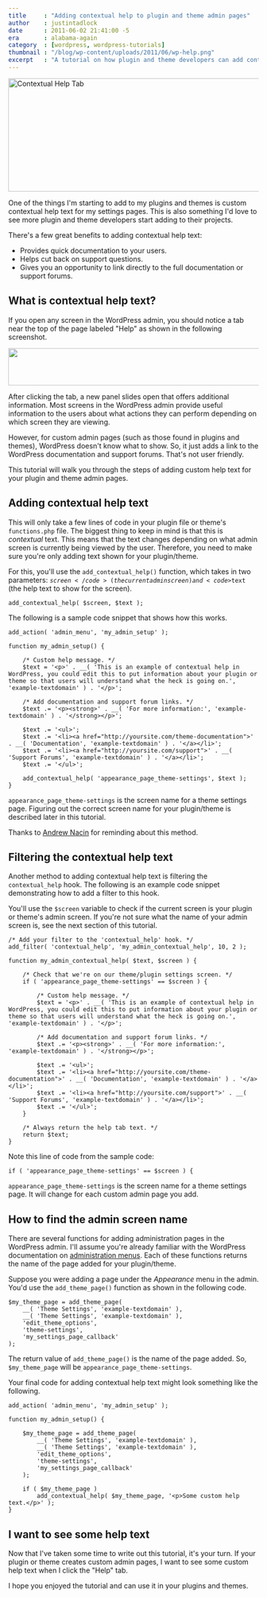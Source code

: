 ```yaml
---
title     : "Adding contextual help to plugin and theme admin pages"
author    : justintadlock
date      : 2011-06-02 21:41:00 -5
era       : alabama-again
category  : [wordpress, wordpress-tutorials]
thumbnail : "/blog/wp-content/uploads/2011/06/wp-help.png"
excerpt   : "A tutorial on how plugin and theme developers can add contextual help to their plugin and theme admin pages in WordPress."
---
```


<a href="http://justintadlock.com/blog/wp-content/uploads/2011/06/contextual-help-screen.png"><img src="http://justintadlock.com/blog/wp-content/uploads/2011/06/contextual-help-tab.png" alt="Contextual Help Tab" title="Contextual Help" width="600" height="228" class="aligncenter size-full wp-image-3097" /></a>

One of the things I'm starting to add to my plugins and themes is custom contextual help text for my settings pages.  This is also something I'd love to see more plugin and theme developers start adding to their projects.

There's a few great benefits to adding contextual help text:

<ul>
	<li>Provides quick documentation to your users.</li>
	<li>Helps cut back on support questions.</li>
	<li>Gives you an opportunity to link directly to the full documentation or support forums.</li>
</ul>

## What is contextual help text?

If you open any screen in the WordPress admin, you should notice a tab near the top of the page labeled "Help" as shown in the following screenshot.

<img src="http://justintadlock.com/blog/wp-content/uploads/2011/06/wp-admin-help-tab.png" alt="" title="WordPress admin help tab" width="600" height="75" class="aligncenter size-full wp-image-3104" />

After clicking the tab, a new panel slides open that offers additional information.  Most screens in the WordPress admin provide useful information to the users about what actions they can perform depending on which screen they are viewing.

However, for custom admin pages (such as those found in plugins and themes), WordPress doesn't know what to show.  So, it just adds a link to the WordPress documentation and support forums.  That's not user friendly.

This tutorial will walk you through the steps of adding custom help text for your plugin and theme admin pages.

## Adding contextual help text

This will only take a few lines of code in your plugin file or theme's <code>functions.php</code> file.  The biggest thing to keep in mind is that this is <em>contextual</em> text.  This means that the text changes depending on what admin screen is currently being viewed by the user.  Therefore, you need to make sure you're only adding text shown for your plugin/theme.

For this, you'll use the <code>add_contextual_help()</code> function, which takes in two parameters: <code>$screen</code> (the current admin screen) and <code>$text</code> (the help text to show for the screen).</p>

```
add_contextual_help( $screen, $text );
```

The following is a sample code snippet that shows how this works.

```
add_action( 'admin_menu', 'my_admin_setup' );

function my_admin_setup() {

	/* Custom help message. */
	$text = '<p>' . __( 'This is an example of contextual help in WordPress, you could edit this to put information about your plugin or theme so that users will understand what the heck is going on.', 'example-textdomain' ) . '</p>';

	/* Add documentation and support forum links. */
	$text .= '<p><strong>' . __( 'For more information:', 'example-textdomain' ) . '</strong></p>';

	$text .= '<ul>';
	$text .= '<li><a href="http://yoursite.com/theme-documentation">' . __( 'Documentation', 'example-textdomain' ) . '</a></li>';
	$text .= '<li><a href="http://yoursite.com/support">' . __( 'Support Forums', 'example-textdomain' ) . '</a></li>';
	$text .= '</ul>';

	add_contextual_help( 'appearance_page_theme-settings', $text );
}
```

<code>appearance_page_theme-settings</code> is the screen name for a theme settings page.  Figuring out the correct screen name for your plugin/theme is described later in this tutorial.

<p class="alert">Thanks to <a href="http://andrewnacin.com/" title="Andrew Nacin">Andrew Nacin</a> for reminding about this method.</p>

## Filtering the contextual help text

Another method to adding contextual help text is filtering the <code>contextual_help</code> hook.  The following is an example code snippet demonstrating how to add a filter to this hook.

You'll use the <code>$screen</code> variable to check if the current screen is your plugin or theme's admin screen.  If you're not sure what the name of your admin screen is, see the next section of this tutorial.

```
/* Add your filter to the 'contextual_help' hook. */
add_filter( 'contextual_help', 'my_admin_contextual_help', 10, 2 );

function my_admin_contextual_help( $text, $screen ) {

	/* Check that we're on our theme/plugin settings screen. */
	if ( 'appearance_page_theme-settings' == $screen ) {

		/* Custom help message. */
		$text = '<p>' . __( 'This is an example of contextual help in WordPress, you could edit this to put information about your plugin or theme so that users will understand what the heck is going on.', 'example-textdomain' ) . '</p>';

		/* Add documentation and support forum links. */
		$text .= '<p><strong>' . __( 'For more information:', 'example-textdomain' ) . '</strong></p>';

		$text .= '<ul>';
		$text .= '<li><a href="http://yoursite.com/theme-documentation">' . __( 'Documentation', 'example-textdomain' ) . '</a></li>';
		$text .= '<li><a href="http://yoursite.com/support">' . __( 'Support Forums', 'example-textdomain' ) . '</a></li>';
		$text .= '</ul>';
	}

	/* Always return the help tab text. */
	return $text;
}
```

Note this line of code from the sample code:

```
if ( 'appearance_page_theme-settings' == $screen ) {
```

<code>appearance_page_theme-settings</code> is the screen name for a theme settings page.  It will change for each custom admin page you add.

## How to find the admin screen name

There are several functions for adding administration pages in the WordPress admin.  I'll assume you're already familiar with the WordPress documentation on <a href="http://codex.wordpress.org/Administration_Menus" title="WordPress Codex: Administration Menus">administration menus</a>.  Each of these functions returns the name of the page added for your plugin/theme.

Suppose you were adding a page under the <em>Appearance</em> menu in the admin.  You'd use the <code>add_theme_page()</code> function as shown in the following code.

```
$my_theme_page = add_theme_page(
	__( 'Theme Settings', 'example-textdomain' ),
	__( 'Theme Settings', 'example-textdomain' ),
	'edit_theme_options',
	'theme-settings',
	'my_settings_page_callback'
);
```

The return value of <code>add_theme_page()</code> is the name of the page added.  So, <code>$my_theme_page</code> will be <code>appearance_page_theme-settings</code>.

Your final code for adding contextual help text might look something like the following.

```
add_action( 'admin_menu', 'my_admin_setup' );

function my_admin_setup() {

	$my_theme_page = add_theme_page(
		__( 'Theme Settings', 'example-textdomain' ),
		__( 'Theme Settings', 'example-textdomain' ),
		'edit_theme_options',
		'theme-settings',
		'my_settings_page_callback'
	);

	if ( $my_theme_page )
		add_contextual_help( $my_theme_page, '<p>Some custom help text.</p>' );
}
```

## I want to see some help text

Now that I've taken some time to write out this tutorial, it's your turn.  If your plugin or theme creates custom admin pages, I want to see some custom help text when I click the "Help" tab.

I hope you enjoyed the tutorial and can use it in your plugins and themes.
